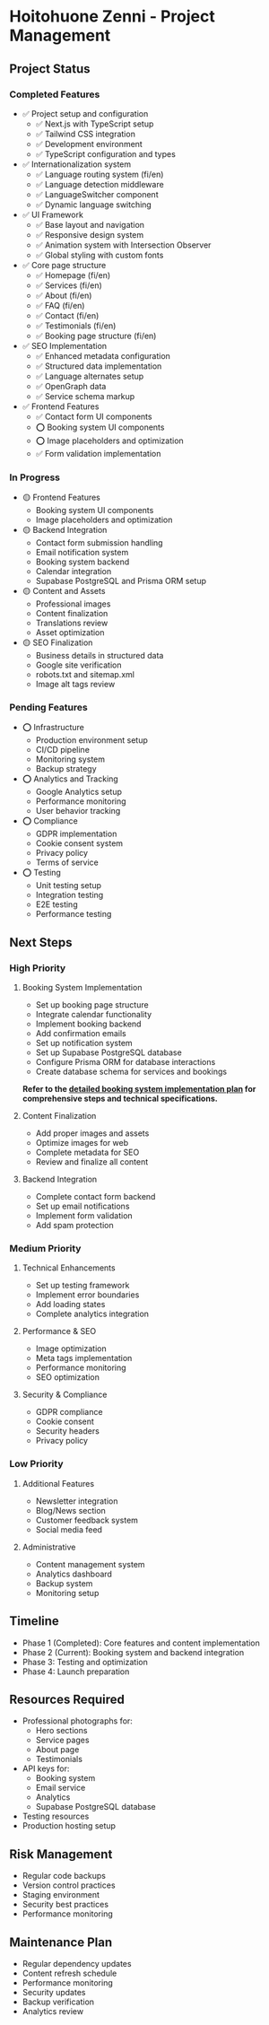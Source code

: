 # Hoitohuone Zenni - Project Management

## Project Status

### Completed Features
- ✅ Project setup and configuration
  - ✅ Next.js with TypeScript setup
  - ✅ Tailwind CSS integration
  - ✅ Development environment
  - ✅ TypeScript configuration and types
- ✅ Internationalization system
  - ✅ Language routing system (fi/en)
  - ✅ Language detection middleware
  - ✅ LanguageSwitcher component
  - ✅ Dynamic language switching
- ✅ UI Framework
  - ✅ Base layout and navigation
  - ✅ Responsive design system
  - ✅ Animation system with Intersection Observer
  - ✅ Global styling with custom fonts
- ✅ Core page structure
  - ✅ Homepage (fi/en)
  - ✅ Services (fi/en)
  - ✅ About (fi/en)
  - ✅ FAQ (fi/en)
  - ✅ Contact (fi/en)
  - ✅ Testimonials (fi/en)
  - ✅ Booking page structure (fi/en)
- ✅ SEO Implementation
  - ✅ Enhanced metadata configuration
  - ✅ Structured data implementation
  - ✅ Language alternates setup
  - ✅ OpenGraph data
  - ✅ Service schema markup
- ✅ Frontend Features
  - ✅ Contact form UI components
  - ⭕ Booking system UI components
  - ⭕ Image placeholders and optimization
  - ✅ Form validation implementation

### In Progress
- 🟡 Frontend Features
  - Booking system UI components
  - Image placeholders and optimization
- 🟡 Backend Integration
  - Contact form submission handling
  - Email notification system
  - Booking system backend
  - Calendar integration
  - Supabase PostgreSQL and Prisma ORM setup
- 🟡 Content and Assets
  - Professional images
  - Content finalization
  - Translations review
  - Asset optimization
- 🟡 SEO Finalization
  - Business details in structured data
  - Google site verification
  - robots.txt and sitemap.xml
  - Image alt tags review

### Pending Features
- ⭕ Infrastructure
  - Production environment setup
  - CI/CD pipeline
  - Monitoring system
  - Backup strategy
- ⭕ Analytics and Tracking
  - Google Analytics setup
  - Performance monitoring
  - User behavior tracking
- ⭕ Compliance
  - GDPR implementation
  - Cookie consent system
  - Privacy policy
  - Terms of service
- ⭕ Testing
  - Unit testing setup
  - Integration testing
  - E2E testing
  - Performance testing

## Next Steps

### High Priority
1. Booking System Implementation
   - Set up booking page structure
   - Integrate calendar functionality
   - Implement booking backend
   - Add confirmation emails
   - Set up notification system
   - Set up Supabase PostgreSQL database
   - Configure Prisma ORM for database interactions
   - Create database schema for services and bookings
   
   **Refer to the [detailed booking system implementation plan](.documentation/hoitohuone-zenni-booking-system-plan.md) for comprehensive steps and technical specifications.**

2. Content Finalization
   - Add proper images and assets
   - Optimize images for web
   - Complete metadata for SEO
   - Review and finalize all content

3. Backend Integration
   - Complete contact form backend
   - Set up email notifications
   - Implement form validation
   - Add spam protection

### Medium Priority
1. Technical Enhancements
   - Set up testing framework
   - Implement error boundaries
   - Add loading states
   - Complete analytics integration

2. Performance & SEO
   - Image optimization
   - Meta tags implementation
   - Performance monitoring
   - SEO optimization

3. Security & Compliance
   - GDPR compliance
   - Cookie consent
   - Security headers
   - Privacy policy

### Low Priority
1. Additional Features
   - Newsletter integration
   - Blog/News section
   - Customer feedback system
   - Social media feed

2. Administrative
   - Content management system
   - Analytics dashboard
   - Backup system
   - Monitoring setup

## Timeline
- Phase 1 (Completed): Core features and content implementation
- Phase 2 (Current): Booking system and backend integration
- Phase 3: Testing and optimization
- Phase 4: Launch preparation

## Resources Required
- Professional photographs for:
  - Hero sections
  - Service pages
  - About page
  - Testimonials
- API keys for:
  - Booking system
  - Email service
  - Analytics
  - Supabase PostgreSQL database
- Testing resources
- Production hosting setup

## Risk Management
- Regular code backups
- Version control practices
- Staging environment
- Security best practices
- Performance monitoring

## Maintenance Plan
- Regular dependency updates
- Content refresh schedule
- Performance monitoring
- Security updates
- Backup verification
- Analytics review
